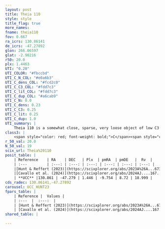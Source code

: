 ```yaml
---
layout: post
title: Theia 110
style: style
title_flag: true
more_names: 
fname: theia110
fov: 0.667
ra_icrs: 130.86141
de_icrs: -47.27892
glon: 266.06597
glat: -2.90216
r50: 20.0
plx: 1.4463
UTI: "0.20"
UTI_COLOR: "#fbccbd"
UTI_C_N_COL: "#e0a6b3"
UTI_C_dens_COL: "#fcd2c0"
UTI_C_C3_COL: "#fdd7c3"
UTI_C_lit_COL: "#fdd7c3"
UTI_C_dup_COL: "#a6cab9"
UTI_C_N: 0.0
UTI_C_dens: 0.23
UTI_C_C3: 0.25
UTI_C_lit: 0.25
UTI_C_dup: 1.0
UTI_summary: |
    Theia 110 is a somewhat close, sparse, very loose object of low C3 quality. It was recently reported in the literature.<br><br><span style="color: #99180f; font-weight: bold;">Warning: </span>contains less than 25 stars with <i>P>0.5</i> estimated.
class3: |
    <span style="color: red; font-weight: bold;">C</span><span style="color: red; font-weight: bold;">C</span>
r_50_val: 20.0
N_50_val: 19
scix_url: Theia%20110
posit_table: |
    | Reference    | RA    | DEC   | Plx  | pmRA  | pmDE   |  Rv  |
    | :---         | :---: | :---: | :---: | :---: | :---: | :---: |
    |[Hunt & Reffert (2023)](https://scixplorer.org/abs/2023A%26A...673A.114H) | 130.882 | -47.229 | 1.47 | -9.628 | 9.04 | 25.344 |
    |[Cavallo et al. (2024)](https://scixplorer.org/abs/2024AJ....167...12C) | 129.913 | -47.697 | 1.475 | -- | -- | -- |
    | **UCC** |130.861 | -47.279 | 1.446 | -9.754 | 8.72 | 18.999 | 
cds_radec: 130.86141,-47.27892
carousel: UCC_HUNT23
fpars_table: |
    | Reference |  Values |
    | :---  |  :---:  |
    | [Hunt & Reffert (2023)](https://scixplorer.org/abs/2023A%26A...673A.114H) | `AV50=0.18, diffAV50=0.698, MOD50=9.063, logAge50=7.723` |
    | [Cavallo et al. (2024)](https://scixplorer.org/abs/2024AJ....167...12C) | `AV50=0.47, dMod50=9.03, logAge50=8.06, [Fe/H]50=0.03` |
shared_table: |
    
---
```

